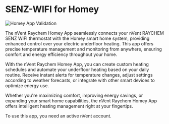 # SENZ-WIFI for Homey

![Homey App Validation](https://github.com/edwinvdpol/homey-nvent/actions/workflows/validate.yml/badge.svg)

The nVent Raychem Homey App seamlessly connects your nVent RAYCHEM SENZ WIFI thermostat with the Homey smart home system, providing enhanced control over your electric underfloor heating. This app offers precise temperature management and monitoring from anywhere, ensuring comfort and energy efficiency throughout your home.

With the nVent Raychem Homey App, you can create custom heating schedules and automate your underfloor heating based on your daily routine. Receive instant alerts for temperature changes, adjust settings according to weather forecasts, or integrate with other smart devices to optimize energy use.

Whether you're maximizing comfort, improving energy savings, or expanding your smart home capabilities, the nVent Raychem Homey App offers intelligent heating management right at your fingertips.

To use this app, you need an active nVent account.
